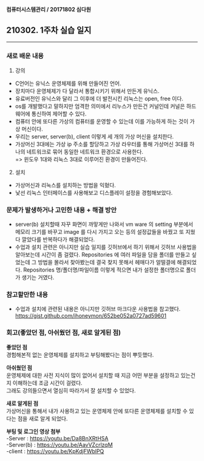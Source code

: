 #### 컴퓨터시스템관리 / 20171802 심다원 

## 210302. 1주차 실습 일지

---

### **새로 배운 내용**

1. 강의  
  + C언어는 유닉스 운영체제를 위해 만들어진 언어.   
  + 장치마다 운영체제가 다 달라서 통합시키기 위해서 만든게 유닉스.   
  + 유료버전인 유닉스와 달리 그 이후에 더 발전시킨 리눅스는 open, free 이다.   
  + os를 개발했다고 말하지만 엄격한 의미에서 리누스가 만든건 커널인데 커널은 하드웨어에 통신하여 제어할 수 있다.   
  + 컴퓨터 안에 또다른 가상의 컴퓨터를 운영할 수 있는데 이를 가능하게 하는 것이 가상 머신이다.   
  + 우리는 server, server(b), client 이렇게 세 개의 가상 머신을 설치한다.   
  + 가상머신 3대에는 가상 ip 주소를 할당하고 가상 라우터를 통해 가상머신 3대를 하나의 네트워크로 묶어 동일한 네트워크 환경으로 사용한다.   
    => 윈도우 1대와 리눅스 3대로 이루어진 환경이 만들어진다.   
    

2. 설치  
  + 가상머신과 리눅스를 설치하는 방법을 익혔다.   
  + 낯선 리눅스 인터페이스를 사용해보고 디스플레이 설정을 경험해보았다.


### **문제가 발생하거나 고민한 내용 + 해결 방안**  


  + server(b) 설치할때 자꾸 화면이 까맣게만 나와서 vm ware 의 setting 부분에서 메모리 크기를 바꾸고 
  image 를 다시 가지고 오는 등의 설정값들을 바꿨고 또 지웠다 깔았다를 반복하다가 해결되었다.   
  + 수업과 설치 관련은 아니지만 실습 일지를 깃허브에서 하기 위해서 깃허브 사용법을 알아보는데 시간이 좀 걸렸다. 
  Repositories 에 여러 파일을 담을 폴더를 만들고 싶었는데 그 방법을 몰라서 찾아봤는데 결국 찾지 못해서 헤매다가 얼떨결에 해결되었다. 
  Repositories 명/폴더명/파일이름 이렇게 적으면 내가 설정한 폴더명으로 폴더가 생기는 거였다.


### **참고할만한 내용**   
  + 수업과 설치에 관련된 내용은 아니지만 깃허브 마크다운 사용법을 참고했다.   
  https://gist.github.com/ihoneymon/652be052a0727ad59601

### **회고(좋았던 점, 아쉬웠던 점, 새로 알게된 점)**

**좋았던 점**   
경험해본적 없는 운영체제를 설치하고 부팅해봤다는 점이 뿌듯했다.

**아쉬웠던 점**    
운영체제에 대한 사전 지식이 많이 없어서 설치할 때 지금 어떤 부분을 설정하고 있는건지 이해하는데 조금 시간이 걸렸다.     
그래도 강의들으면서 열심히 따라가서 잘 설치할 수 있었다.

**새로 알게된 점**   
가상머신을 통해서 내가 사용하고 있는 운영체제 안에 또다른 운영체제를 설치할 수 있다는 점을 새로 알게 되었다.   


**부팅 및 로그인 영상 첨부**   
	-Server : https://youtu.be/Da8BnXRtHSA   
	-Server(b) : https://youtu.be/AavVZcrlzqM   
	-client : https://youtu.be/KpKdjFWblPQ   
